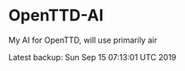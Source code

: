# OpenTTD-AI
My AI for OpenTTD, will use primarily air

Latest backup: Sun Sep 15 07:13:01 UTC 2019
